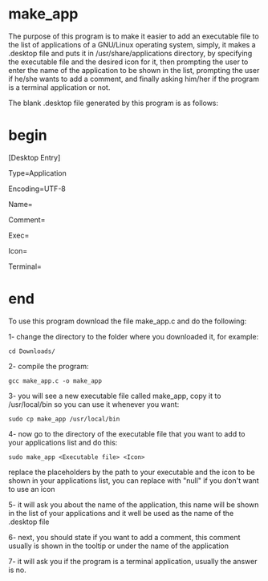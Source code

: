 # make_app

The purpose of this program is to make it easier to add an executable file to the list of applications of a GNU/Linux operating system, simply, it makes a .desktop file and puts it in /usr/share/applications directory, by specifying the executable file and the desired icon for it, then prompting the user to enter the name of the application to be shown in the list, prompting the user if he/she wants to add a comment, and finally asking him/her if the program is a terminal application or not.

The blank .desktop file generated by this program is as follows:
# begin
[Desktop Entry]

Type=Application

Encoding=UTF-8

Name=

Comment=

Exec=

Icon=

Terminal=
# end

To use this program download the file make_app.c and do the following:

1- change the directory to the folder where you downloaded it, for example:

    cd Downloads/

2- compile the program:

    gcc make_app.c -o make_app

3- you will see a new executable file called make_app, copy it to /usr/local/bin so you can use it whenever you want:

    sudo cp make_app /usr/local/bin
   
4- now go to the directory of the executable file that you want to add to your applications list and do this:

    sudo make_app <Executable file> <Icon>
  
   replace the placeholders by the path to your executable and the icon to be shown in your applications list, you can replace <Icon> with "null" if you don't want to use an icon

5- it will ask you about the name of the application, this name will be shown in the list of your applications and it well be used as the name of the .desktop file

6- next, you should state if you want to add a comment, this comment usually is shown in the tooltip or under the name of the application

7- it will ask you if the program is a terminal application, usually the answer is no.
  
